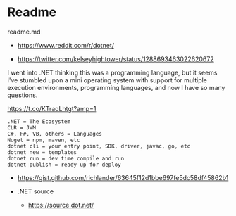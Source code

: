 # Readme

readme.md

*   https://www.reddit.com/r/dotnet/

*   https://twitter.com/kelseyhightower/status/1288693463022620672

I went into .NET thinking this was a programming language, but it seems I've stumbled upon a mini 
operating system with support for multiple execution environments, programming languages, and now I 
have so many questions.

https://t.co/KTraoLhtgt?amp=1

```
.NET = The Ecosystem
CLR = JVM
C#, F#, VB, others = Languages
Nuget = npm, maven, etc
dotnet cli = your entry point, SDK, driver, javac, go, etc 
dotnet new = templates
dotnet run = dev time compile and run
dotnet publish = ready up for deploy
```

*   https://gist.github.com/richlander/63645f12d1bbe697fe5dc58df45862b1

*   .NET source

    *   https://source.dot.net/ 



